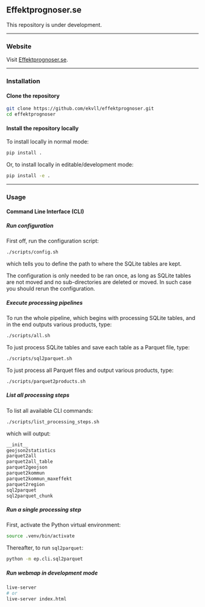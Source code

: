 ## Effektprognoser.se

This repository is under development.

---

### Website

Visit [Effektprognoser.se](https://effektprognoser.se/).

---

### Installation

#### Clone the repository

```bash
git clone https://github.com/ekvll/effektprognoser.git
cd effektprognoser
```

#### Install the repository locally

To install locally in normal mode:

```bash
pip install .
```

Or, to install locally in editable/development mode:

```bash
pip install -e .
```

---

### Usage

#### Command Line Interface (CLI)

##### Run configuration

First off, run the configuration script:

```bash
./scripts/config.sh
```

which tells you to define the path to where the SQLite tables are kept.

The configuration is only needed to be ran once, as long as SQLite tables are not moved and no sub-directories are deleted or moved. In such case you should rerun the configuration.

##### Execute processing pipelines

To run the whole pipeline, which begins with processing SQLite tables, and in the end outputs various products, type:

```bash
./scripts/all.sh
```

To just process SQLite tables and save each table as a Parquet file, type:

```bash
./scripts/sql2parquet.sh
```

To just process all Parquet files and output various products, type:

```bash
./scripts/parquet2products.sh
```

##### List all processing steps

To list all available CLI commands:

```bash
./scripts/list_processing_steps.sh
```

which will output:

```bash
__init__
geojson2statistics
parquet2all
parquet2all_table
parquet2geojson
parquet2kommun
parquet2kommun_maxeffekt
parquet2region
sql2parquet
sql2parquet_chunk
```

##### Run a single processing step

First, activate the Python virtual environment:

```bash
source .venv/bin/activate
```

Thereafter, to run `sql2parquet`:

```bash
python -m ep.cli.sql2parquet
```

##### Run webmap in development mode

```bash
live-server
# or
live-server index.html
```
